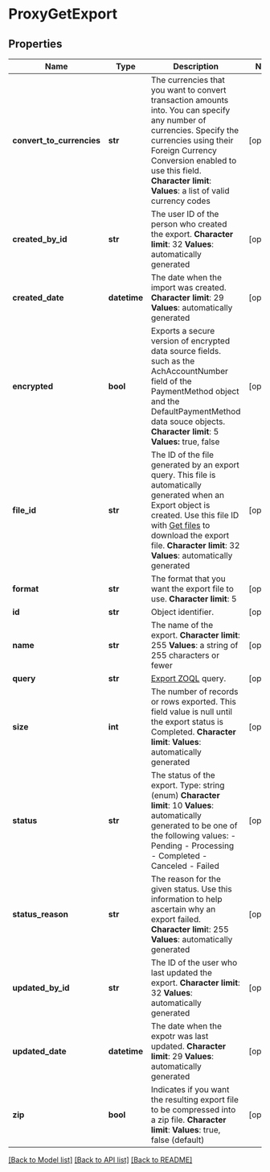 # ProxyGetExport

## Properties
Name | Type | Description | Notes
------------ | ------------- | ------------- | -------------
**convert_to_currencies** | **str** |  The currencies that you want to convert transaction amounts into. You can specify any number of currencies. Specify the currencies using their Foreign Currency Conversion enabled to use this field. **Character limit**: **Values**: a list of valid currency codes  | [optional] 
**created_by_id** | **str** |  The user ID of the person who created the export. **Character limit**: 32 **Values**: automatically generated  | [optional] 
**created_date** | **datetime** |  The date when the import was created. **Character limit**: 29 **Values**: automatically generated  | [optional] 
**encrypted** | **bool** |  Exports a secure version of encrypted data source fields. such as the AchAccountNumber field of the PaymentMethod object and the DefaultPaymentMethod data souce objects. **Character limit**: 5 **Values:** true, false  | [optional] 
**file_id** | **str** |  The ID of the file generated by an export query. This file is automatically generated when an Export object is created. Use this file ID with [Get files](https://www.zuora.com/developer/api-reference/#operation/GET_Files) to download the export file. **Character limit**: 32 **Values**: automatically generated  | [optional] 
**format** | **str** |  The format that you want the export file to use. **Character limit**: 5  | [optional] 
**id** | **str** | Object identifier. | [optional] 
**name** | **str** |  The name of the export. **Character limit**: 255 **Values**: a string of 255 characters or fewer  | [optional] 
**query** | **str** | [Export ZOQL](https://knowledgecenter.zuora.com/DC_Developers/M_Export_ZOQL) query. | [optional] 
**size** | **int** |  The number of records or rows exported. This field value is null until the export status is Completed. **Character limit**: **Values**: automatically generated  | [optional] 
**status** | **str** |  The status of the export. Type: string (enum) **Character limit**: 10 **Values**: automatically generated to be one of the following values:  - Pending - Processing - Completed - Canceled - Failed  | [optional] 
**status_reason** | **str** |  The reason for the given status. Use this information to help ascertain why an export failed. **Character limi**t: 255 **Values**: automatically generated  | [optional] 
**updated_by_id** | **str** |  The ID of the user who last updated the export. **Character limit**: 32 **Values**: automatically generated  | [optional] 
**updated_date** | **datetime** |  The date when the expotr was last updated. **Character limit**: 29 **Values**: automatically generated  | [optional] 
**zip** | **bool** |  Indicates if you want the resulting export file to be compressed into a zip file. **Character limit**: **Values**: true, false (default)  | [optional] 

[[Back to Model list]](../README.md#documentation-for-models) [[Back to API list]](../README.md#documentation-for-api-endpoints) [[Back to README]](../README.md)


